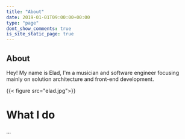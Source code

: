 ```yaml
---
title: "About"
date: 2019-01-01T09:00:00+00:00
type: "page"
dont_show_comments: true
is_site_static_page: true
---
```


## About

Hey! My name is Elad, I'm a musician and software engineer focusing mainly on solution architecture and front-end development.

{{< figure src="elad.jpg">}}

<h1>What I do</h1>

...